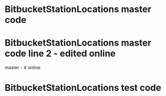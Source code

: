 # BitbucketStationLocations master code
# BitbucketStationLocations master code line 2 - edited online
master - 4 online
# BitbucketStationLocations test code